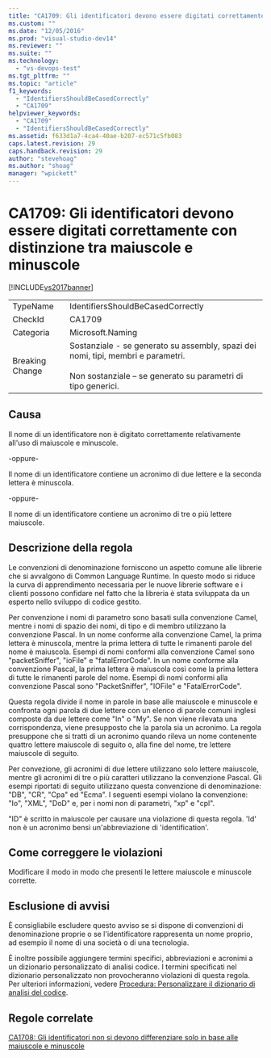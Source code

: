 ```yaml
---
title: "CA1709: Gli identificatori devono essere digitati correttamente con distinzione tra maiuscole e minuscole | Microsoft Docs"
ms.custom: ""
ms.date: "12/05/2016"
ms.prod: "visual-studio-dev14"
ms.reviewer: ""
ms.suite: ""
ms.technology: 
  - "vs-devops-test"
ms.tgt_pltfrm: ""
ms.topic: "article"
f1_keywords: 
  - "IdentifiersShouldBeCasedCorrectly"
  - "CA1709"
helpviewer_keywords: 
  - "CA1709"
  - "IdentifiersShouldBeCasedCorrectly"
ms.assetid: f633d1a7-4ca4-40ae-b207-ec571c5fb083
caps.latest.revision: 29
caps.handback.revision: 29
author: "stevehoag"
ms.author: "shoag"
manager: "wpickett"
---
```

# CA1709: Gli identificatori devono essere digitati correttamente con distinzione tra maiuscole e minuscole
[!INCLUDE[vs2017banner](../code-quality/includes/vs2017banner.md)]

|||  
|-|-|  
|TypeName|IdentifiersShouldBeCasedCorrectly|  
|CheckId|CA1709|  
|Categoria|Microsoft.Naming|  
|Breaking Change|Sostanziale \- se generato su assembly, spazi dei nomi, tipi, membri e parametri.<br /><br /> Non sostanziale – se generato su parametri di tipo generici.|  
  
## Causa  
 Il nome di un identificatore non è digitato correttamente relativamente all'uso di maiuscole e minuscole.  
  
 \-oppure\-  
  
 Il nome di un identificatore contiene un acronimo di due lettere e la seconda lettera è minuscola.  
  
 \-oppure\-  
  
 Il nome di un identificatore contiene un acronimo di tre o più lettere maiuscole.  
  
## Descrizione della regola  
 Le convenzioni di denominazione forniscono un aspetto comune alle librerie che si avvalgono di Common Language Runtime.  In questo modo si riduce la curva di apprendimento necessaria per le nuove librerie software e i clienti possono confidare nel fatto che la libreria è stata sviluppata da un esperto nello sviluppo di codice gestito.  
  
 Per convenzione i nomi di parametro sono basati sulla convenzione Camel, mentre i nomi di spazio dei nomi, di tipo e di membro utilizzano la convenzione Pascal.  In un nome conforme alla convenzione Camel, la prima lettera è minuscola, mentre la prima lettera di tutte le rimanenti parole del nome è maiuscola.  Esempi di nomi conformi alla convenzione Camel sono "packetSniffer", "ioFile" e "fatalErrorCode".  In un nome conforme alla convenzione Pascal, la prima lettera è maiuscola così come la prima lettera di tutte le rimanenti parole del nome.  Esempi di nomi conformi alla convenzione Pascal sono "PacketSniffer", "IOFile" e "FatalErrorCode".  
  
 Questa regola divide il nome in parole in base alle maiuscole e minuscole e confronta ogni parola di due lettere con un elenco di parole comuni inglesi composte da due lettere come "In" o "My".  Se non viene rilevata una corrispondenza, viene presupposto che la parola sia un acronimo.  La regola presuppone che si tratti di un acronimo quando rileva un nome contenente quattro lettere maiuscole di seguito o, alla fine del nome, tre lettere maiuscole di seguito.  
  
 Per convezione, gli acronimi di due lettere utilizzano solo lettere maiuscole, mentre gli acronimi di tre o più caratteri utilizzano la convenzione Pascal.  Gli esempi riportati di seguito utilizzano questa convenzione di denominazione: "DB", "CR", "Cpa" ed "Ecma".  I seguenti esempi violano la convenzione: "Io", "XML", "DoD" e, per i nomi non di parametri, "xp" e "cpl".  
  
 "ID" è scritto in maiuscole per causare una violazione di questa regola. 'Id' non è un acronimo bensì un'abbreviazione di 'identification'.  
  
## Come correggere le violazioni  
 Modificare il modo in modo che presenti le lettere maiuscole e minuscole corrette.  
  
## Esclusione di avvisi  
 È consigliabile escludere questo avviso se si dispone di convenzioni di denominazione proprie o se l'identificatore rappresenta un nome proprio, ad esempio il nome di una società o di una tecnologia.  
  
 È inoltre possibile aggiungere termini specifici, abbreviazioni e acronimi a un dizionario personalizzato di analisi codice.  I termini specificati nel dizionario personalizzato non provocheranno violazioni di questa regola.  Per ulteriori informazioni, vedere [Procedura: Personalizzare il dizionario di analisi del codice](../code-quality/how-to-customize-the-code-analysis-dictionary.md).  
  
## Regole correlate  
 [CA1708: Gli identificatori non si devono differenziare solo in base alle maiuscole e minuscole](../code-quality/ca1708-identifiers-should-differ-by-more-than-case.md)